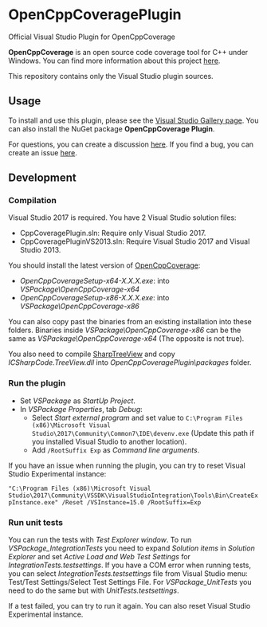# OpenCppCoveragePlugin
Official Visual Studio Plugin for OpenCppCoverage

**OpenCppCoverage** is an open source code coverage tool for C++ under Windows. You can find more information about this project [here](https://opencppcoverage.codeplex.com/).

This repository contains only the Visual Studio plugin sources.

## Usage

To install and use this plugin, please see the [Visual Studio Gallery page](https://visualstudiogallery.msdn.microsoft.com/f45b8e13-f847-4b3b-92df-984df633b60e).
You can also install the NuGet package **OpenCppCoverage Plugin**.

For questions, you can create a discussion [here](https://opencppcoverage.codeplex.com/discussions).
If you find a bug, you can create an issue [here](https://opencppcoverage.codeplex.com/workitem/list/basic).

## Development

### Compilation

Visual Studio 2017 is required. You have 2 Visual Studio solution files: 
* CppCoveragePlugin.sln: Require only Visual Studio 2017.
* CppCoveragePluginVS2013.sln: Require Visual Studio 2017 and Visual Studio 2013.

You should install the latest version of [OpenCppCoverage](https://opencppcoverage.codeplex.com/releases):
* *OpenCppCoverageSetup-x64-X.X.X.exe*: into *VSPackage\OpenCppCoverage-x64* 
* *OpenCppCoverageSetup-x86-X.X.X.exe*: into *VSPackage\OpenCppCoverage-x86*

You can also copy past the binaries from an existing installation into these folders.
Binaries inside *VSPackage\OpenCppCoverage-x86* can be the same as *VSPackage\OpenCppCoverage-x64* (The opposite is not true).  

You also need to compile [SharpTreeView](https://github.com/icsharpcode/SharpDevelop/tree/master/src/Libraries/SharpTreeView) and copy *ICSharpCode.TreeView.dll* into *OpenCppCoveragePlugin\packages* folder.

### Run the plugin

* Set *VSPackage* as *StartUp Project*.
* In *VSPackage Properties*, tab *Debug*:
  * Select *Start external program* and set value to `C:\Program Files (x86)\Microsoft Visual Studio\2017\Community\Common7\IDE\devenv.exe` (Update this path if you installed Visual Studio to another location).
  * Add `/RootSuffix Exp` as *Command line arguments*.

If you have an issue when running the plugin, you can try to reset Visual Studio Experimental instance:

`"C:\Program Files (x86)\Microsoft Visual Studio\2017\Community\VSSDK\VisualStudioIntegration\Tools\Bin\CreateExpInstance.exe" /Reset /VSInstance=15.0 /RootSuffix=Exp`

### Run unit tests

You can run the tests with *Test Explorer window*.
To run *VSPackage_IntegrationTests* you need to expand *Solution items* in *Solution Explorer* and set *Active Load and Web Test Settings* for *IntegrationTests.testsettings*. If you have a COM error when running tests, you can select *IntegrationTests.testsettings* file from Visual Studio menu: Test/Test Settings/Select Test Settings File.
For *VSPackage_UnitTests* you need to do the same but with *UnitTests.testsettings*.

If a test failed, you can try to run it again. You can also reset Visual Studio Experimental instance.
